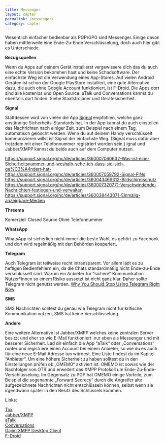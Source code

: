 ```yaml
---
title: Messenger
layout: capter
permalink: /messenger/
category: capter
---
```

Wesentlich einfacher bedienbar als PGP/GPG sind Messenger. Einige davon haben mittlerweile eine Ende-Zu-Ende Verschlüsselung, doch auch hier gibt es Unterschiede.

__Bezugsquellen__

Wenn du Apps auf deinem Gerät installierst vergewissere dich das du auch eine echte Version bekommen hast und keine Schadsoftware. Der einfachste Weg ist die Verwendung eines App-Stores. Auf vielen Android Geräten ist schon der Google PlayStore installiert, eine gute Alternative dazu, die auch ohne Google Account funktioniert, ist F-Droid. Die Apps dort sind alle kostenlos und Open Source. aTalk und Conversations kannst du ebenfalls dort finden. 
Siehe Staatstrojaner und Gerätesicherheit.

__Signal__

Stattdessen wird von vielen die App [Signal](https://www.signal.org) empfohlen, welche ganz anständige Sicherheits-Standards hat. In der App kannst du auch einstellen das Nachrichten nach einiger Zeit, zum Beispiel nach einem Tag, automatisch gelöscht werden. Wenn du auf deinem Handy verschlüsselt kommunizieren willst ist Signal der einfachste Weg.
(Signal muss dafür aber trotzdem mit einer Telefonnummer registriert worden sein.)
ignal und Jabber/XMPP kannst du beide auch auf dem Computer nutzen.  

https://support.signal.org/hc/de/articles/360007060632-Was-ist-eine-Sicherheitsnummer-und-weshalb-sehe-ich-dass-sie-sich-ge%C3%A4ndert-hat-
https://support.signal.org/hc/de/articles/360007059792-Signal-PINs
https://support.signal.org/hc/de/articles/360043469312-Bildschirmschutz
https://support.signal.org/hc/de/articles/360007320771-Verschwindende-Nachrichten-festlegen-und-verwalten
https://support.signal.org/hc/de/articles/360038443071-Einmalig-anzeigbare-Medien

__Threema__

Komerziell
Closed Source
Ohne Telefonnummer

__WhatsApp__

WhatsApp ist sicherlich nicht immer die beste Wahl, es gehört zu Facebook und dort wird regelmäßig mit den Behörden kooperiert.

__Telegram__

Auch Telegram ist teilweise recht intransparent. Vor allem lädt es zu heftigen Bedienfehlern ein, da die Chats standardmäßig nicht Ende-zu-Ende verschlüsselt sind. Warum ein Anbieter für “sichere” Kommunikation Nutzer*innen so einem Risiko aussetzt ist nicht ganz klar. Daher sollte Telegram nicht genutzt werden. 
[Why You Should Stop Using Telegram Right Now](https://gizmodo.com/why-you-should-stop-using-telegram-right-now-1782557415)<br>

__SMS__

SMS Nachrichten solltest du genau wie Telegram nicht für kritische Kommunikation nutzen, SMS hat keine Verschlüsselung.

__Andere__

Eine weitere Alternative ist Jabber/XMPP welches keine zentralen Server besitzt und eher so wie E-Mail funktioniert, nur eben als Messenger und mit besserer Sicherheit. Lad dir einfach die App “aTalk“ oder „Conversations“ runter und registriere einen Account bei einem Anbieter, so wie du es auch für eine neue E-Mail Adresse tun würdest. Eine Liste findest du im Kapitel “Anbieter”. Um eine höhere Sicherheit zu haben solltest du in den Einstellungen prüfen ob „OMEMO“ aktiviert ist. OMEMO ist sowas wie der Nachfolger von OTR und erweitert das XMPP Protokoll um Ende-Zu-Ende-Verschlüsselung. Im Gegensatz zu PGP hat OMEMO einige Vorteile, zum Beispiel die sogenannte „Forward Secrecy“ durch die Angreifer alte aufgezeichnete Nachrichten nicht entschlüsseln können, selbst wenn sie irgendwann später in den Besitz des Schlüssels kommen.



Links:<br>

[Tox](https://qtox.github.io/)<br>
[Jabber/XMPP](https://xmpp.org/software/clients.html)<br>
[aTalk](https://atalk.sytes.net/)<br>
[Conversations](https://f-droid.org/en/packages/eu.siacs.conversations/)<br>
[Gajim XMPP Desktop Client](https://gajim.org/)<br>
[F-Droid](https://f-droid.org/)<br>
